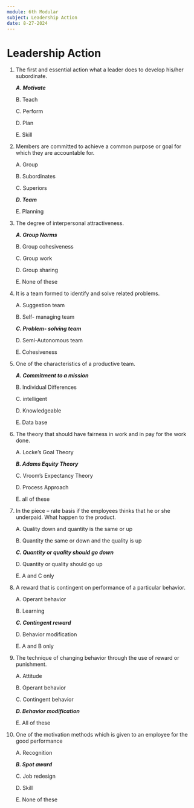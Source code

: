 ```yaml
---
module: 6th Modular
subject: Leadership Action
date: 8-27-2024
---
```


# Leadership Action

1. The first and essential action what a leader does to develop his/her subordinate.

   **_A. Motivate_**

   B. Teach

   C. Perform

   D. Plan

   E. Skill

2. Members are committed to achieve a common purpose or goal for which they are accountable for.

   A. Group

   B. Subordinates

   C. Superiors

   **_D. Team_**

   E. Planning

3. The degree of interpersonal attractiveness.

   **_A. Group Norms_**

   B. Group cohesiveness

   C. Group work

   D. Group sharing

   E. None of these

4. It is a team formed to identify and solve related problems.

   A. Suggestion team

   B. Self- managing team

   **_C. Problem- solving team_**

   D. Semi-Autonomous team

   E. Cohesiveness

5. One of the characteristics of a productive team.

   **_A. Commitment to a mission_**

   B. Individual Differences

   C. intelligent

   D. Knowledgeable

   E. Data base

6. The theory that should have fairness in work and in pay for the work done.

   A. Locke’s Goal Theory

   **_B. Adams Equity Theory_**

   C. Vroom’s Expectancy Theory

   D. Process Approach

   E. all of these

7. In the piece – rate basis if the employees thinks that he or she underpaid. What happen to the product.

   A. Quality down and quantity is the same or up

   B. Quantity the same or down and the quality is up

   **_C. Quantity or quality should go down_**

   D. Quantity or quality should go up

   E. A and C only

8. A reward that is contingent on performance of a particular behavior.

   A. Operant behavior

   B. Learning

   **_C. Contingent reward_**

   D. Behavior modification

   E. A and B only

9. The technique of changing behavior through the use of reward or punishment.

   A. Attitude

   B. Operant behavior

   C. Contingent behavior

   **_D. Behavior modification_**

   E. All of these

10. One of the motivation methods which is given to an employee for the good performance

    A. Recognition

    **_B. Spot award_**

    C. Job redesign

    D. Skill

    E. None of these
